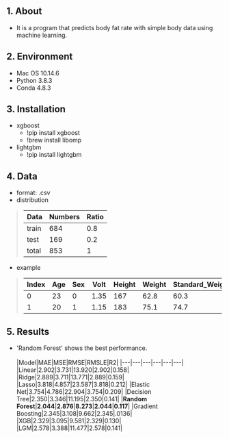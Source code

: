 ## 1. About
- It is a program that predicts body fat rate with simple body data using machine learning.

## 2. Environment
- Mac OS 10.14.6
- Python 3.8.3
- Conda 4.8.3

## 3. Installation
- xgboost<br/>
    - !pip install xgboost<br/>
    - !brew install libomp
- lightgbm<br/>
    - !pip install lightgbm

## 4. Data
- format: .csv<br/>
- distribution<br/> 
> |Data|Numbers|Ratio|
> |---|---|---|
> |train|684|0.8|
> |test|169|0.2|
> |total|853|1|<br/>
- example<br/>
> |Index|Age|Sex|Volt|Height|Weight|Standard_Weight|Body_Fat_Rate|
> |---|---|---|---|---|---|---|---|
> |0|23|0|1.35|167|62.8|60.3|31.9
> |1|20|1|1.15|183|75.1|74.7|12.6

## 5. Results
- 'Random Forest' shows the best performance.<br/><br/>
|Model|MAE|MSE|RMSE|RMSLE|R2|
|---|---|---|---|---|---|
|Linear|2.902|3.731|13.920|2.902|0.158|
|Ridge|2.889|3.711|13.771|2.889|0.159|
|Lasso|3.818|4.857|23.587|3.818|0.212|
|Elastic Net|3.754|4.786|22.904|3.754|0.209|
|Decision Tree|2.350|3.346|11.195|2.350|0.141|
|**Random Forest**|**2.044**|**2.876**|**8.273**|**2.044**|**0.117**|
|Gradient Boosting|2.345|3.108|9.662|2.345|.0136|
|XGB|2.329|3.095|9.581|2.329|0.130|
|LGM|2.578|3.388|11.477|2.578|0.141|
